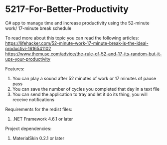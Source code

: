 # 5217-For-Better-Productivity
C# app to manage time and increase productivity using the 52-minute work/ 17-minute break schedule

To read more about this topic you can read the following articles:
<br> https://lifehacker.com/52-minute-work-17-minute-break-is-the-ideal-productivi-1616541102
<br> https://www.themuse.com/advice/the-rule-of-52-and-17-its-random-but-it-ups-your-productivity

Features:
1. You can play a sound after 52 minutes of work or 17 minutes of pause pass
2. You can save the number of cycles you completed that day in a text file
3. You can send the application to tray and let it do its thing, you will receive notifications


Requirements for the redist files:
1. .NET Framework 4.6.1 or later


Project dependencies:
1. MaterialSkin 0.2.1 or later

